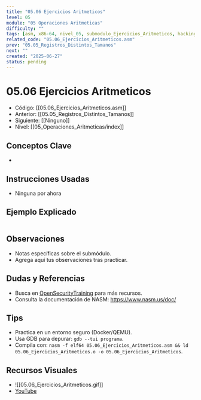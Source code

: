 ```yaml
---
title: "05.06 Ejercicios Aritmeticos"
level: 05
module: "05 Operaciones Aritmeticas"
difficulty: ""
tags: [asm, x86-64, nivel_05, submodulo_Ejercicios_Aritmeticos, hacking]
related_code: "05.06_Ejercicios_Aritmeticos.asm"
prev: "05.05_Registros_Distintos_Tamanos"
next: ""
created: "2025-06-27"
status: pending
---
```


# 05.06 Ejercicios Aritmeticos

- Código: [[05.06_Ejercicios_Aritmeticos.asm]]  
- Anterior: [[05.05_Registros_Distintos_Tamanos]]  
- Siguiente: [[Ninguno]]  
- Nivel: [[05_Operaciones_Aritmeticas/index]]  

## Conceptos Clave
- 

## Instrucciones Usadas
- Ninguna por ahora

## Ejemplo Explicado
```asm

```

## Observaciones
- Notas específicas sobre el submódulo.
- Agrega aquí tus observaciones tras practicar.

## Dudas y Referencias
- Busca en [OpenSecurityTraining](https://opensecuritytraining.info/) para más recursos.
- Consulta la documentación de NASM: https://www.nasm.us/doc/

## Tips
- Practica en un entorno seguro (Docker/QEMU).
- Usa GDB para depurar: `gdb --tui programa`.
- Compila con: `nasm -f elf64 05.06_Ejercicios_Aritmeticos.asm && ld 05.06_Ejercicios_Aritmeticos.o -o 05.06_Ejercicios_Aritmeticos`.

## Recursos Visuales
- ![[05.06_Ejercicios_Aritmeticos.gif]]  
- [YouTube](https://youtube.com/placeholder)
